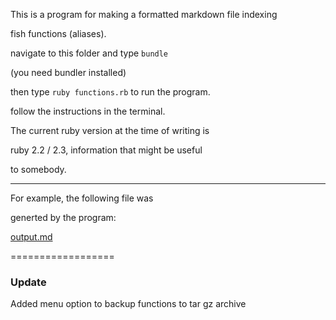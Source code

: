 This is a program for making a formatted markdown file indexing

fish functions (aliases).

navigate to this folder and type `bundle`

(you need bundler installed)

then type `ruby functions.rb` to run the program.

follow the instructions in the terminal.

The current ruby version at the time of writing is

ruby 2.2 / 2.3, information that might be useful

to somebody. 

-----------

For example, the following file was

generted by the program:

[output.md](output.md)


==================

### Update

Added menu option to backup functions to tar gz archive


